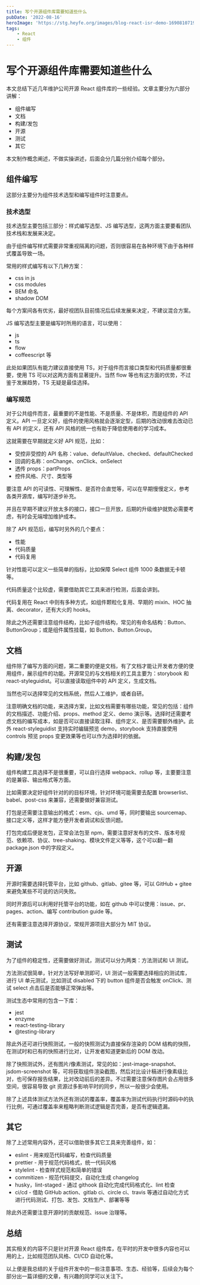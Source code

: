 ```yaml
---
title: 写个开源组件库需要知道些什么
pubDate: '2022-08-16'
heroImage: 'https://stg.heyfe.org/images/blog-react-isr-demo-1690810719572.png'
tags:
    - React
    - 组件
---
```


# 写个开源组件库需要知道些什么

本文总结下近几年维护公司开源 React 组件库的一些经验。文章主要分为六部分讲解：

-   组件编写
-   文档
-   构建/发包
-   开源
-   测试
-   其它

本文制作概念阐述，不做实操讲述，后面会分几篇分别介绍每个部分。

## 组件编写

这部分主要分为组件技术选型和编写组件时注意要点。

### 技术选型

技术选型主要包括三部分：样式编写选型、JS 编写选型，这两方面主要要看团队技术栈和发展来决定。

由于组件编写样式需要非常重视隔离的问题，否则很容易在各种环境下由于各种样式覆盖导致一场。

常用的样式编写有以下几种方案：

-   css in js
-   css modules
-   BEM 命名
-   shadow DOM

每个方案间各有优劣，最好视团队目前情况后后续发展来决定，不建议混合方案。

JS 编写选型主要是编写时所用的语言，可以使用：

-   js
-   ts
-   flow
-   coffeescript 等

此处如果团队有能力建议直接使用 TS，对于组件而言接口类型和代码质量都很重要，使用 TS 可以对这两方面有显著提升。当然 flow 等也有这方面的优势，不过鉴于发展趋势，TS 无疑是最佳选择。

### 编写规范

对于公共组件而言，最重要的不是性能、不是质量、不是体积，而是组件的 API 定义。API 一旦定义好，组件的使用风格就会逐渐定型，后期的改动很难去改动已有 API 的定义，还有 API 风格的统一也有助于降低使用者的学习成本。

这就需要在早期就定义好 API 规范，比如：

-   受控非受控的 API 名称：value、defaultValue、checked、defaultChecked
-   回调的名称：onChange、onClick、onSelect
-   透传 props：partProps
-   控件风格、尺寸、类型等

要注意 API 的可读性、可理解性、是否符合直觉等，可以在早期慢慢定义，参考各类开源库，编写时逐步补充。

并且在早期不建议开放太多的接口，接口一旦开放，后期的升级维护就势必需要考虑，有时会无端增加维护成本。

除了 API 规范后，编写时另外的几个要点：

-   性能
-   代码质量
-   代码复用

针对性能可以定义一些简单的指标，比如保障 Select 组件 1000 条数据无卡顿等。

代码质量这个比较虚，需要借助其它工具来进行检测，后面会讲到。

代码复用在 React 中则有多种方式，如组件颗粒化复用、早期的 mixin、HOC 抽离、decorator，还有大火的 hooks。

除此之外还需要注意组件结构，比如子组件结构，常见的有命名结构：Button、ButtonGroup；或是组件属性挂载，如 Button、Button.Group。

## 文档

组件除了编写方面的问题，第二重要的便是文档，有了文档才能让开发者方便的使用组件，展示组件的功能。开源常见的与文档相关的工具主要为：storybook 和 react-styleguidist。可以直接读取组件中的 API 定义，生成文档。

当然也可以选择常见的文档系统，然后人工维护，或者自研。

注意明确文档的功能，来选择方案，比如文档需要有哪些功能，常见的包括：组件的文档描述、功能介绍、props、method 定义、demo 演示等。选择时还需要考虑文档的编写成本，如是否可以直接读取注释、组件定义、是否需要额外维护。此外 react-styleguidist 支持实时编辑预览 demo，storybook 支持直接使用 controls 预览 props 变更效果等也可以作为选择时的依据。

## 构建/发包

组件构建工具选择不是很重要，可以自行选择 webpack、rollup 等，主要要注意的是兼容、输出格式等方面。

比如需要决定好组件针对的的目标环境，针对环境可能需要去配置 browserlist、babel、post-css 来兼容，还需要做好兼容测试。

打包是还需要注意输出的格式：esm、cjs、umd 等，同时要输出 sourcemap、接口定义等，这样才能方便开发者调试和反馈问题。

打包完成后便是发包，正常会法包至 npm，需要注意好发布的文件、版本号规范、依赖项、协议、tree-shaking、模块文件定义等等，这个可以翻一翻 package.json 中的字段定义。

## 开源

开源时需要选择托管平台，比如 github、gitlab、gitee 等，可以 GitHub + gitee 来避免某些不可说的访问失败。

同时开源后可以利用好托管平台的功能，如在 github 中可以使用：issue、pr、pages、action、编写 contribution guide 等。

还有需要注意选择开源协议，常规开源项目大部分为 MIT 协议。

## 测试

为了组件的稳定性，还需要做好测试，测试可以分为两类：方法测试和 UI 测试。

方法测试很简单，针对方法写好单测即可，UI 测试一般需要选择相应的测试库，进行 UI 单元测试，比如测试 disabled 下的 button 组件是否会触发 onClick、测试 select 点击后是否能够正常弹出等。

测试生态中常用的包含一下库：

-   jest
-   enzyme
-   react-testing-library
-   @testing-library

除此外还可进行快照测试，一般的快照测试为直接保存渲染的 DOM 结构的快照，在测试时和已有的快照进行比对，让开发者知道更新后的 DOM 改动。

除了快照测试外，还有图片/像素测试，常见的如：jest-image-snapshot、jsdom-screenshot 等，可将获取组件渲染截图，然后对比设计稿进行像素级比对，也可保存报告结果，比对改动前后的差异。不过需要注意保存图片会占用很多空间，很容易导致 git 资源过多影响平时的同步，所以一般很少会使用。

除了上述具体测试方法外还有测试的覆盖率，覆盖率为测试代码执行时源码中的执行比例，可通过覆盖率来粗略判断测试逻辑是否完善，是否有逻辑遗漏。

## 其它

除了上述常用内容外，还可以借助很多其它工具来完善组件，如：

-   eslint - 用来规范代码编写，检查代码质量
-   prettier - 用于规范代码格式，统一代码风格
-   stylelint - 检查样式规范和简单的错误
-   commitizen - 规范代码提交，自动化生成 changelog
-   husky，lint-staged - 通过 githook 自动化完成代码格式化、lint 检查
-   ci/cd - 借助 GitHub action、gitlab ci、circle ci、travis 等通过自动化方式进行代码测试、打包、发包、文档生产、部署等等

除此外还需要注意开源时的贡献规范、issue 治理等。

## 总结

其实相关的内容不只是针对开源 React 组件库，在平时的开发中很多内容也可以用的上，比如规范团队风格、CI/CD 自动化等。

以上便是我总结的关于组件开发中的一些注意事项、生态、经验等，后续会为每个部分出一篇详细的文章，有兴趣的同学可以关注下。
